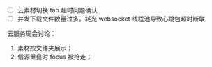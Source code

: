 - [ ] 云素材切换 tab 超时问题确认
- [ ] 并发下载文件数量过多，耗光 websocket 线程池导致心跳包超时断联

云服务周会讨论：
1. 素材按文件夹展示；
2. 信源重叠时 focus 被抢走；


